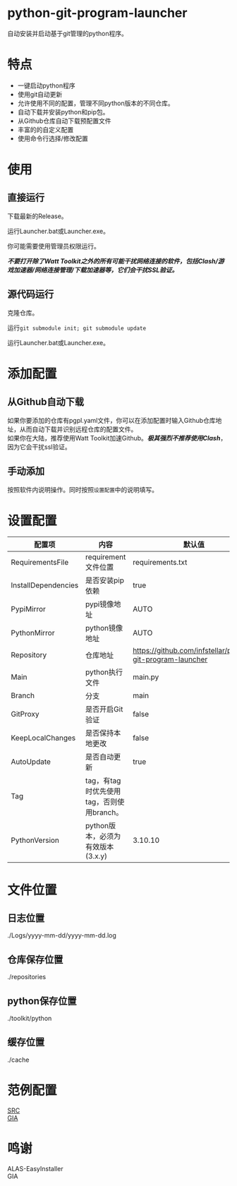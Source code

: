 # python-git-program-launcher
自动安装并启动基于git管理的python程序。

# 特点
- 一键启动python程序
- 使用git自动更新
- 允许使用不同的配置，管理不同python版本的不同仓库。
- 自动下载并安装python和pip包。
- 从Github仓库自动下载预配置文件
- 丰富的的自定义配置
- 使用命令行选择/修改配置
# 使用

## 直接运行
下载最新的Release。

运行Launcher.bat或Launcher.exe。

你可能需要使用管理员权限运行。

***不要打开除了Watt Toolkit之外的所有可能干扰网络连接的软件，包括Clash/游戏加速器/网络连接管理/下载加速器等，它们会干扰SSL验证。***

## 源代码运行
克隆仓库。

运行`git submodule init; git submodule update`

运行Launcher.bat或Launcher.exe。

# 添加配置

## 从Github自动下载
如果你要添加的仓库有pgpl.yaml文件，你可以在添加配置时输入Github仓库地址，从而自动下载并识别远程仓库的配置文件。  
如果你在大陆，推荐使用Watt Toolkit加速Github。***极其强烈不推荐使用Clash***，因为它会干扰ssl验证。

## 手动添加
按照软件内说明操作。同时按照`设置配置`中的说明填写。

# 设置配置

|配置项|内容|默认值|
|----|----|----|
|RequirementsFile|requirement文件位置|requirements.txt|
|InstallDependencies|是否安装pip依赖|true|
|PypiMirror|pypi镜像地址|AUTO|
|PythonMirror|python镜像地址|AUTO|
|Repository|仓库地址|https://github.com/infstellar/python-git-program-launcher|
|Main|python执行文件|main.py|
|Branch|分支|main|
|GitProxy|是否开启Git验证|false|
|KeepLocalChanges|是否保持本地更改|false|
|AutoUpdate|是否自动更新|true|
|Tag|tag，有tag时优先使用tag，否则使用branch。||
|PythonVersion|python版本，必须为有效版本(3.x.y)|3.10.10|

# 文件位置

## 日志位置
./Logs/yyyy-mm-dd/yyyy-mm-dd.log

## 仓库保存位置
./repositories

## python保存位置
./toolkit/python

## 缓存位置
./cache

# 范例配置

[SRC](configs/SRC-dev.json)   
[GIA](configs/giachina.json)  

# 鸣谢
ALAS-EasyInstaller  
GIA
